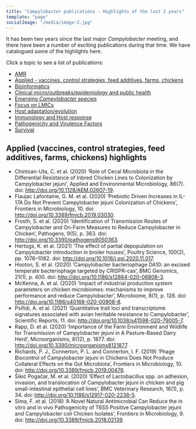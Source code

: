 ```yaml
---
title: "Campylobacter publications - Highlights of the last 2 years"
template: "page"
socialImage: "/media/image-2.jpg"
---
```

It has been two years since the last major *Campylobacter* meeting, and there have been a number of exciting publications during that time. We have catalogued some of the highlights here. 

Click a topic to see a list of publications:

* [AMR](/pages/literature/amr)
* [Applied - vaccines, control strategies, feed additives, farms, chickens](/pages/literature/applied)
* [Bioinformatics](/pages/literature/bioinformatics)
* [Clinical micro/outbreaks/epidemiology and public health](/pages/literature/clinical)
* [Emerging *Campylobacter* species](/pages/literature/emerging)
* [Focus on LMICs](/pages/literature/lmics)
* [Host adaptation/evolution](/pages/literature/evolution)
* [Immunology and Host response](/pages/literature/immunology)
* [Pathogenicity and Virulence Factors](/pages/literature/pathogenicity)
* [Survival](/pages/literature/survival)

## Applied (vaccines, control strategies, feed additives, farms, chickens) highlights
* Chintoan-Uta, C. et al. (2020) ‘Role of Cecal Microbiota in the Differential Resistance of Inbred Chicken Lines to Colonization by Campylobacter jejuni’, Applied and Environmental Microbiology, 86(7). doi: http://doi.org/10.1128/AEM.02607-19.
* Flaujac Lafontaine, G. M. et al. (2020) ‘Prebiotic Driven Increases in IL-17A Do Not Prevent Campylobacter jejuni Colonization of Chickens’, Frontiers in Microbiology, 10. doi: http://doi.org/10.3389/fmicb.2019.03030.
* Frosth, S. et al. (2020) ‘Identification of Transmission Routes of Campylobacter and On-Farm Measures to Reduce Campylobacter in Chicken’, Pathogens, 9(5), p. 363. doi: http://doi.org/10.3390/pathogens9050363.
* Hertogs, K. et al. (2021) ‘The effect of partial depopulation on Campylobacter introduction in broiler houses’, Poultry Science, 100(2), pp. 1076–1082. doi: http://doi.org/10.1016/j.psj.2020.11.017.
* Hooton, S. et al. (2020) ‘Campylobacter bacteriophage DA10: an excised temperate bacteriophage targeted by CRISPR-cas’, BMC Genomics, 21(1), p. 400. doi: http://doi.org/10.1186/s12864-020-06808-3.
* McKenna, A. et al. (2020) ‘Impact of industrial production system parameters on chicken microbiomes: mechanisms to improve performance and reduce Campylobacter’, Microbiome, 8(1), p. 128. doi: http://doi.org/10.1186/s40168-020-00908-8.
* Psifidi, A. et al. (2021) ‘Quantitative trait loci and transcriptome signatures associated with avian heritable resistance to Campylobacter’, Scientific Reports, 11. doi: http://doi.org/10.1038/s41598-020-79005-7.
* Rapp, D. et al. (2020) ‘Importance of the Farm Environment and Wildlife for Transmission of Campylobacter jejuni in A Pasture-Based Dairy Herd’, Microorganisms, 8(12), p. 1877. doi: http://doi.org/10.3390/microorganisms8121877.
* Richards, P. J., Connerton, P. L. and Connerton, I. F. (2019) ‘Phage Biocontrol of Campylobacter jejuni in Chickens Does Not Produce Collateral Effects on the Gut Microbiota’, Frontiers in Microbiology, 10. doi: http://doi.org/10.3389/fmicb.2019.00476.
* Šikić Pogačar, M. et al. (2020) ‘Effect of Lactobacillus spp. on adhesion, invasion, and translocation of Campylobacter jejuni in chicken and pig small-intestinal epithelial cell lines’, BMC Veterinary Research, 16(1), p. 34. doi: http://doi.org/10.1186/s12917-020-2238-5.
* Sima, F. et al. (2018) ‘A Novel Natural Antimicrobial Can Reduce the in vitro and in vivo Pathogenicity of T6SS Positive Campylobacter jejuni and Campylobacter coli Chicken Isolates’, Frontiers in Microbiology, 9. doi: http://doi.org/10.3389/fmicb.2018.02139.
